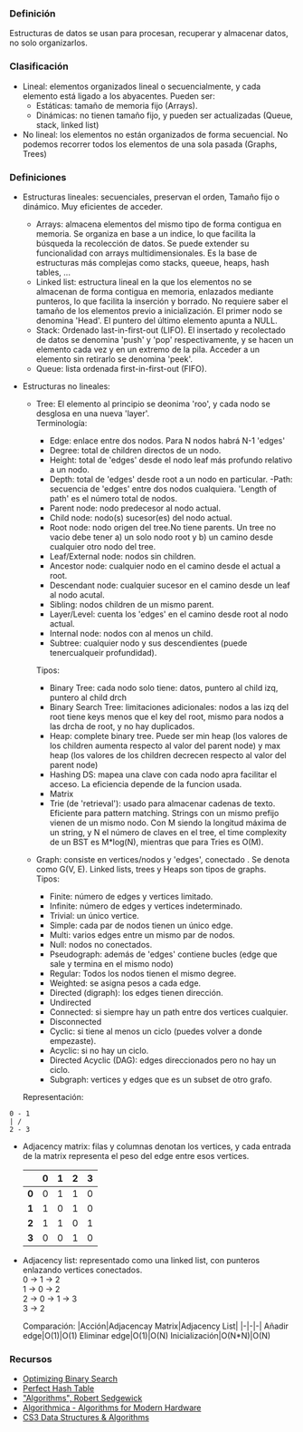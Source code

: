 ### Definición
Estructuras de datos se usan para procesan, recuperar y almacenar datos, no solo organizarlos.
### Clasificación
- Lineal: elementos organizados lineal o secuencialmente, y cada elemento está ligado a los abyacentes. Pueden ser:
    - Estáticas: tamaño de memoria fijo (Arrays).
    - Dinámicas: no tienen tamaño fijo, y pueden ser actualizadas (Queue, stack, linked list)
- No lineal: los elementos no están organizados de forma secuencial. No podemos recorrer todos los elementos de una sola pasada (Graphs, Trees)
### Definiciones
- Estructuras lineales: secuenciales, preservan el orden, Tamaño fijo o dinámico. Muy eficientes de acceder.
    - Arrays: almacena elementos del mismo tipo de forma contigua en memoria. Se organiza en base a un indice, lo que facilita la búsqueda la recolección de datos. Se puede extender su funcionalidad con arrays multidimensionales. Es la base de estructuras más complejas como stacks, queeue, heaps, hash tables, ...
    - Linked list: estructura lineal en la que los elementos no se almacenan de forma contigua en memoria, enlazados mediante punteros, lo que facilita la inserción y borrado. No requiere saber el tamaño de los elementos previo a inicialización.  El primer nodo se denomina 'Head'. El puntero del último elemento apunta a NULL.
    - Stack: Ordenado last-in-first-out (LIFO). El insertado y recolectado de datos se denomina 'push' y 'pop' respectivamente, y se hacen un elemento cada vez y en un extremo de la pila. Acceder a un elemento sin retirarlo se denomina 'peek'.
    - Queue: lista ordenada first-in-first-out (FIFO).
- Estructuras no lineales:
    - Tree: El elemento al principio se deonima 'roo', y cada nodo se desglosa en una nueva 'layer'. <br>
    Terminología:
        - Edge: enlace entre dos nodos. Para N nodos habrá N-1 'edges'
        - Degree: total de children directos de un nodo.
        - Height: total de 'edges' desde el nodo leaf más profundo relativo a un nodo.
        - Depth: total de 'edges' desde root a un nodo en particular.
        -Path: secuencia de 'edges' entre dos nodos cualquiera. 'Length of path' es el número total de nodos.
        - Parent node: nodo predecesor al nodo actual.
        - Child node: nodo(s) sucesor(es) del nodo actual.
        - Root node: nodo origen del tree.No tiene parents. Un tree no vacio debe tener a) un solo nodo root y b) un camino desde cualquier otro nodo del tree.
        - Leaf/External node: nodos sin children.
        - Ancestor node: cualquier nodo en el camino desde el actual a root.
        - Descendant node: cualquier sucesor en el camino desde un leaf al nodo acutal.
        - Sibling: nodos children de un mismo parent.
        - Layer/Level: cuenta los 'edges' en el camino desde root al nodo actual.
        - Internal node: nodos con al menos un child.
        - Subtree: cualquier nodo y sus descendientes (puede tenercualqueir profundidad).<br>

        Tipos:

        - Binary Tree: cada nodo solo tiene: datos, puntero al child izq, puntero al child drch
        - Binary Search Tree: limitaciones adicionales: nodos a las izq del root tiene keys menos que el key del root, mismo para nodos a las drcha de root, y no hay duplicados.
        - Heap: complete binary tree. Puede ser min heap (los valores de los children aumenta respecto al valor del parent node) y max heap (los valores de los children decrecen respecto al valor del parent node)
        - Hashing DS: mapea una clave con cada nodo apra facilitar el acceso. La eficiencia depende de la funcion usada. 
        - Matrix
        - Trie (de 'retrieval'): usado para almacenar cadenas de texto. Eficiente para pattern matching. Strings con un mismo prefijo vienen de un mismo nodo. Con M siendo la longitud máxima de un string, y N el número de claves en el tree, el time complexity de un BST es M*log(N), mientras que para Tries es O(M).
    - Graph: consiste en vertices/nodos y 'edges', conectado . Se denota como G(V, E). Linked lists, trees y Heaps son tipos de graphs. <br>
    Tipos:
        - Finite: número de edges y vertices limitado.
        - Infinite: número de edges y vertices indeterminado.
        - Trivial: un único vertice.
        - Simple: cada par de nodos tienen un único edge.
        - Multi: varios edges entre un mismo par de nodos.
        - Null: nodos no conectados.
        - Pseudograph: además de 'edges' contiene bucles (edge que sale y termina en el mismo nodo)
        - Regular: Todos los nodos tienen el mismo degree.
        - Weighted: se asigna pesos a cada edge.
        - Directed (digraph): los edges tienen dirección.
        - Undirected
        - Connected: si siempre hay un path entre dos vertices cualquier.
        - Disconnected
        - Cyclic: si tiene al menos un ciclo (puedes volver a donde empezaste).
        - Acyclic: si no hay un ciclo.
        - Directed Acyclic (DAG): edges direccionados pero no hay un ciclo.
        - Subgraph: vertices y edges que es un subset de otro grafo.

    Representación:<br>
```
0 - 1
| /
2 - 3
```

- Adjacency matrix: filas y columnas denotan los vertices, y cada entrada de la matrix representa el peso del edge entre esos vertices.

    ||0|1|2|3
    |-|-|-|-|-|
    **0**|0|1|1|0
    **1**|1|0|1|0
    **2**|1|1|0|1
    **3**|0|0|1|0

- Adjacency list: representado como una linked list, con punteros enlazando vertices conectados.<br>
0 -> 1 -> 2<br>
1 -> 0 -> 2<br>
2 -> 0 -> 1 -> 3<br>
3 -> 2<br>

    Comparación:
    |Acción|Adjacencay Matrix|Adjacency List|
    |-|-|-|
    Añadir edge|O(1)|O(1)
    Eliminar edge|O(1)|O(N)
    Inicialización|O(N*N)|O(N)

### Recursos
- [Optimizing Binary Search](https://youtu.be/1RIPMQQRBW)
- [Perfect Hash Table](https://youtu.be/DMQ_HcNSOAI)
- ["Algorithms", Robert Sedgewick](https://www.youtube.com/playlist?list=PLMhLnbR_fjukCewhwIuT64dwSttMz9Y64)
- [Algorithmica - Algorithms for Modern Hardware](https://en.algorithmica.org/hpc/data-structures/)
- [CS3 Data Structures & Algorithms](https://opendsa-server.cs.vt.edu/OpenDSA/Books/CS3/html/index.html)